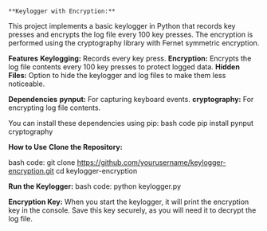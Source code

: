                                                                       **Keylogger with Encryption:**
This project implements a basic keylogger in Python that records key presses and encrypts the log file every 100 key presses. The encryption is performed using the cryptography library with Fernet symmetric encryption.


**Features**
**Keylogging:** Records every key press.
**Encryption:** Encrypts the log file contents every 100 key presses to protect logged data.
**Hidden Files:** Option to hide the keylogger and log files to make them less noticeable.


**Dependencies**
**pynput:** For capturing keyboard events.
**cryptography:** For encrypting log file contents.

You can install these dependencies using pip:
bash code
pip install pynput cryptography

**How to Use**
**Clone the Repository:**

bash code:
git clone https://github.com/yourusername/keylogger-encryption.git
cd keylogger-encryption

**Run the Keylogger:**
bash code:
python keylogger.py

**Encryption Key:**
When you start the keylogger, it will print the encryption key in the console. Save this key securely, as you will need it to decrypt the log file.
